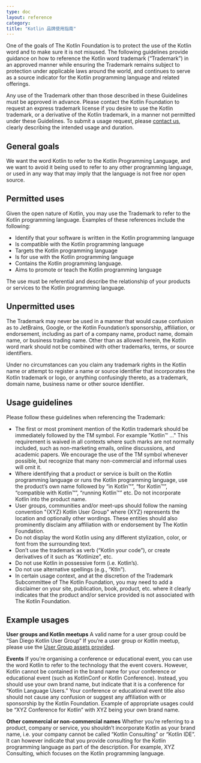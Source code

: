 ```yaml
---
type: doc
layout: reference
category:
title: "Kotlin 品牌使用指南"
---
```


[//]: # (title: Kotlin brand usage guidelines)

One of the goals of The Kotlin Foundation is to protect the use of the Kotlin word and to make sure it is not misused. The following guidelines provide guidance on how to reference the Kotlin word trademark (“Trademark”) in an approved manner while ensuring the Trademark remains subject to protection under applicable laws around the world, and continues to serve as a source indicator for the Kotlin programming language and related offerings.  

Any use of the Trademark other than those described in these Guidelines must be approved in advance. Please contact 
the Kotlin Foundation to request an express trademark license if you desire to use the Kotlin trademark, or a 
derivative of the Kotlin trademark, in a manner not permitted under these Guidelines. To submit a usage request, 
please [contact us](https://surveys.jetbrains.com/s3/request-for-permission-of-kotlin-trademark-usage), clearly 
describing the intended usage and duration. 

## General goals

We want the word Kotlin to refer to the Kotlin Programming Language, and we want to avoid it being used to refer to any other programming language, or used in any way that may imply that the language is not free nor open source.

## Permitted uses

Given the open nature of Kotlin, you may use the Trademark to refer to the Kotlin programming language.  Examples of these references include the following: 

* Identify that your software is written in the Kotlin programming language 
* Is compatible with the Kotlin programming language
* Targets the Kotlin programming language
* Is for use with the Kotlin programming language
* Contains the Kotlin programming language.
* Aims to promote or teach the Kotlin programming language

The use must be referential and describe the relationship of your products or services to the Kotlin programming language.

## Unpermitted uses

The Trademark may never be used in a manner that would cause confusion as to JetBrains, Google, or the Kotlin Foundation’s sponsorship, affiliation, or endorsement, including as part of a company name, product name, domain name, or business trading name. Other than as allowed herein, the Kotlin word mark should not be combined with other trademarks, terms, or source identifiers. 

Under no circumstances can you claim any trademark rights in the Kotlin name or attempt to register a name or source identifier that incorporates the Kotlin trademark or logo, or anything confusingly thereto, as a trademark, domain name, business name or other source identifier.  

## Usage guidelines

Please follow these guidelines when referencing the Trademark: 
* The first or most prominent mention of the Kotlin trademark should be immediately followed by the TM symbol. For 
example "Kotlin™ ..." This requirement is waived in all contexts where such marks are not normally included, such as non-marketing emails, online discussions, and academic papers. We encourage the use of the TM symbol whenever possible, but recognize that many non-commercial and informal uses will omit it.
* Where identifying that a product or service is built on the Kotlin programming language or runs the Kotlin 
programming language, use the product’s own name followed by “in Kotlin™”, “for Kotlin™”, “compatible with Kotlin™”, “running Kotlin™” etc.  Do not incorporate Kotlin into the product name. 
* User groups, communities and/or meet-ups should follow the naming convention "{XYZ} Kotlin User Group" where {XYZ} 
represents the location and optionally other wordings. These entities should also prominently disclaim any affiliation with or endorsement by The Kotlin Foundation. 
* Do not display the word Kotlin using any different stylization, color, or font from the surrounding text.  
* Don’t use the trademark as verb (“Kotlin your code”), or create derivatives of it such as “Kotlinize”, etc. 
* Do not use Kotlin in possessive form (i.e. Kotlin’s).
* Do not use alternative spellings (e.g., “Ktln”).
* In certain usage context, and at the discretion of the Trademark Subcommittee of The Kotlin Foundation, you may need
 to add a disclaimer on your site, publication, book, product, etc. where it clearly indicates that the product and/or service provided is not associated with The Kotlin Foundation.

## Example usages

**User groups and Kotlin meetups** 
A valid name for a user group could be “San Diego Kotlin User Group” If you’re a user group or Kotlin meetup, please 
use the [User Group assets provided](https://kotlinlang.org/user-groups/branding.html). 

**Events**
If you’re organising a conference or educational event, you can use the word Kotlin to refer to the technology that the event covers. However, Kotlin cannot be contained in the brand name for your conference or educational event (such as KotlinConf or Kotlin Conference).  Instead, you should use your own brand name, but indicate that it is a conference for “Kotlin Language Users.”  Your conference or educational event title also should not cause any confusion or suggest any affiliation with or sponsorship by the Kotlin Foundation. Example of appropriate usages could be “XYZ Conference for Kotlin” with XYZ being your own brand name.  

**Other commercial or non-commercial names**
Whether you’re referring to a product, company or service, you shouldn’t incorporate Kotlin as your brand name, i.e. your company cannot be called “Kotlin Consulting” or “Kotlin IDE”. It can however indicate that you provide consulting for the Kotlin programming language as part of the description.  For example, XYZ Consulting, which focuses on the Kotlin programming language.  
